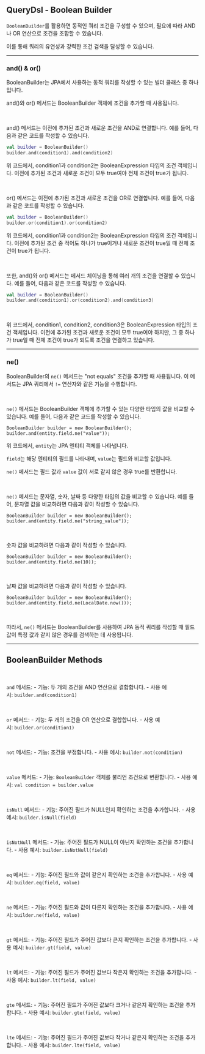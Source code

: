 ## QueryDsl - Boolean Builder

`BooleanBuilder`를 활용하면 동적인 쿼리 조건을 구성할 수 있으며, 필요에 따라 AND나 OR 연산으로 조건을 조합할 수 있습니다. 

이를 통해 쿼리의 유연성과 강력한 조건 검색을 달성할 수 있습니다.

---

### and() & or()

BooleanBuilder는 JPA에서 사용하는 동적 쿼리를 작성할 수 있는 빌더 클래스 중 하나입니다. 

and()와 or() 메서드는 BooleanBuilder 객체에 조건을 추가할 때 사용됩니다.

<br>

and() 메서드는 이전에 추가된 조건과 새로운 조건을 AND로 연결합니다. 예를 들어, 다음과 같은 코드를 작성할 수 있습니다.


```kotlin
val builder = BooleanBuilder()
builder.and(condition1).and(condition2)
```

위 코드에서, condition1과 condition2는 BooleanExpression 타입의 조건 객체입니다. 이전에 추가된 조건과 새로운 조건이 모두 true여야 전체 조건이 true가 됩니다.

<br>

or() 메서드는 이전에 추가된 조건과 새로운 조건을 OR로 연결합니다. 예를 들어, 다음과 같은 코드를 작성할 수 있습니다.


```kotlin
val builder = BooleanBuilder()
builder.or(condition1).or(condition2)
```

위 코드에서, condition1과 condition2는 BooleanExpression 타입의 조건 객체입니다. 이전에 추가된 조건 중 적어도 하나가 true이거나 새로운 조건이 true일 때 전체 조건이 true가 됩니다.

<br>

또한, and()와 or() 메서드는 메서드 체이닝을 통해 여러 개의 조건을 연결할 수 있습니다. 예를 들어, 다음과 같은 코드를 작성할 수 있습니다.


```kotlin
val builder = BooleanBuilder()
builder.and(condition1).or(condition2).and(condition3)
```

<br>

위 코드에서, condition1, condition2, condition3은 BooleanExpression 타입의 조건 객체입니다. 이전에 추가된 조건과 새로운 조건이 모두 true여야 하지만, 그 중 하나가 true일 때 전체 조건이 true가 되도록 조건을 연결하고 있습니다.

---
### ne()

BooleanBuilder의 `ne()` 메서드는 "not equals" 조건을 추가할 때 사용됩니다. 이 메서드는 JPA 쿼리에서 `!=` 연산자와 같은 기능을 수행합니다.

<br>

`ne()` 메서드는 BooleanBuilder 객체에 추가할 수 있는 다양한 타입의 값을 비교할 수 있습니다. 예를 들어, 다음과 같은 코드를 작성할 수 있습니다.

`BooleanBuilder builder = new BooleanBuilder(); builder.and(entity.field.ne("value"));`

위 코드에서, `entity`는 JPA 엔티티 객체를 나타냅니다. 

`field`는 해당 엔티티의 필드를 나타내며, `value`는 필드와 비교할 값입니다.

`ne()` 메서드는 필드 값과 `value` 값이 서로 같지 않은 경우 true를 반환합니다.

<br>

`ne()` 메서드는 문자열, 숫자, 날짜 등 다양한 타입의 값을 비교할 수 있습니다. 예를 들어, 문자열 값을 비교하려면 다음과 같이 작성할 수 있습니다.

`BooleanBuilder builder = new BooleanBuilder(); builder.and(entity.field.ne("string_value"));`

<br>

숫자 값을 비교하려면 다음과 같이 작성할 수 있습니다.


`BooleanBuilder builder = new BooleanBuilder(); builder.and(entity.field.ne(10));`

<br>

날짜 값을 비교하려면 다음과 같이 작성할 수 있습니다.


`BooleanBuilder builder = new BooleanBuilder(); builder.and(entity.field.ne(LocalDate.now()));`

<br>

따라서, `ne()` 메서드는 BooleanBuilder를 사용하여 JPA 동적 쿼리를 작성할 때 필드 값이 특정 값과 같지 않은 경우를 검색하는 데 사용됩니다.

---

## BooleanBuilder Methods

<br>

`and` 메서드:
    -   기능: 두 개의 조건을 AND 연산으로 결합합니다.
    -   사용 예시: `builder.and(condition1)`

<br>

`or` 메서드:
    -   기능: 두 개의 조건을 OR 연산으로 결합합니다.
    -   사용 예시: `builder.or(condition1)`

<br>

`not` 메서드:
    -   기능: 조건을 부정합니다.
    -   사용 예시: `builder.not(condition)`

<br>

`value` 메서드:
    -   기능: `BooleanBuilder` 객체를 불리언 조건으로 변환합니다.
    -   사용 예시: `val condition = builder.value`

<br>

`isNull` 메서드:
    -   기능: 주어진 필드가 NULL인지 확인하는 조건을 추가합니다.
    -   사용 예시: `builder.isNull(field)`

<br>

`isNotNull` 메서드:
    -   기능: 주어진 필드가 NULL이 아닌지 확인하는 조건을 추가합니다.
    -   사용 예시: `builder.isNotNull(field)`

<br>

`eq` 메서드:
    -   기능: 주어진 필드와 값이 같은지 확인하는 조건을 추가합니다.
    -   사용 예시: `builder.eq(field, value)`

<br>

`ne` 메서드:
    -   기능: 주어진 필드와 값이 다른지 확인하는 조건을 추가합니다.
    -   사용 예시: `builder.ne(field, value)`

<br>

`gt` 메서드:
    -   기능: 주어진 필드가 주어진 값보다 큰지 확인하는 조건을 추가합니다.
    -   사용 예시: `builder.gt(field, value)`

<br>

`lt` 메서드:
    -   기능: 주어진 필드가 주어진 값보다 작은지 확인하는 조건을 추가합니다.
    -   사용 예시: `builder.lt(field, value)`

<br>

`gte` 메서드:
    -   기능: 주어진 필드가 주어진 값보다 크거나 같은지 확인하는 조건을 추가합니다.
    -   사용 예시: `builder.gte(field, value)`

<br>

`lte` 메서드:
    -   기능: 주어진 필드가 주어진 값보다 작거나 같은지 확인하는 조건을 추가합니다.
    -   사용 예시: `builder.lte(field, value)`